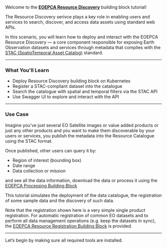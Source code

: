 Welcome to the **[EOEPCA Resource Discovery](https://eoepca.readthedocs.io/projects/resource-discovery/en/latest/)** building block tutorial!

The Resource Discovery serivce plays a key role in enabling users and services to search, discover, and access data assets using standard web APIs.

In this scenario, you will learn how to deploy and interact with the EOEPCA Resource Discovery — a core component responsible for exposing Earth Observation datasets and services through metadata that complies with the [STAC (SpatioTemporal Asset Catalog)](https://stacspec.org/en) standard.

---

### What You'll Learn

- Deploy Resource Discovery building block on Kubernetes
- Register a STAC-compliant dataset into the catalogue
- Search the catalogue with spatial and temporal filters via the STAC API
- Use Swagger UI to explore and interact with the API

---

### Use Case

Imagine you've just several EO Satellite images or value added products or just any other products and you want to make them discoverable by your users or services, you publish the metadata into the Resource Catalogue using the STAC format.

Once published, other users can query it by:
- Region of interest (bounding box)
- Date range
- Data collection or mission

and see all the data information, download the data or process it using the [EOEPCA Processing Building Block](https://eoepca.readthedocs.io/projects/processing/en/latest/)

This tutorial simulates the deployment of the data catalogue, the registration of some sample data and the discovery of such data.

Note that the registration shown here is a very simple single product registration. For automatic registration of common EO datasets and to perform all data management operations (e.g. keep the datasets in sync), the [EOEPCA Resource Registration Building Block](https://eoepca.readthedocs.io/projects/resource-registration/en/latest/) is provided.

---

Let’s begin by making sure all required tools are installed.
